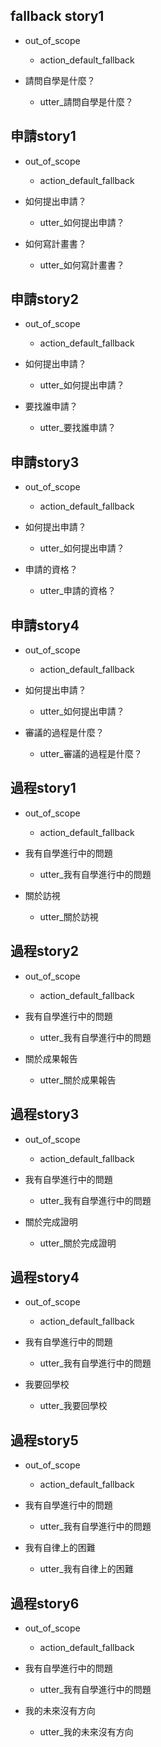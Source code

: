 ## fallback story1
* out_of_scope
  - action_default_fallback

* 請問自學是什麼？
    - utter_請問自學是什麼？

## 申請story1
* out_of_scope
  - action_default_fallback

* 如何提出申請？
  - utter_如何提出申請？

* 如何寫計畫書？
  - utter_如何寫計畫書？

## 申請story2
* out_of_scope
  - action_default_fallback

* 如何提出申請？
  - utter_如何提出申請？

* 要找誰申請？
  - utter_要找誰申請？

## 申請story3
* out_of_scope
  - action_default_fallback

* 如何提出申請？
  - utter_如何提出申請？

* 申請的資格？
  - utter_申請的資格？


## 申請story4
* out_of_scope
  - action_default_fallback

* 如何提出申請？
  - utter_如何提出申請？

* 審議的過程是什麼？
  - utter_審議的過程是什麼？


## 過程story1
* out_of_scope
  - action_default_fallback

* 我有自學進行中的問題
  - utter_我有自學進行中的問題

* 關於訪視
  - utter_關於訪視


## 過程story2
* out_of_scope
  - action_default_fallback

* 我有自學進行中的問題
  - utter_我有自學進行中的問題

* 關於成果報告
  - utter_關於成果報告


## 過程story3
* out_of_scope
  - action_default_fallback

* 我有自學進行中的問題
  - utter_我有自學進行中的問題

* 關於完成證明
  - utter_關於完成證明


## 過程story4
* out_of_scope
  - action_default_fallback

* 我有自學進行中的問題
  - utter_我有自學進行中的問題

* 我要回學校
  - utter_我要回學校


## 過程story5
* out_of_scope
  - action_default_fallback

* 我有自學進行中的問題
  - utter_我有自學進行中的問題

* 我有自律上的困難
  - utter_我有自律上的困難


## 過程story6
* out_of_scope
  - action_default_fallback

* 我有自學進行中的問題
  - utter_我有自學進行中的問題

* 我的未來沒有方向
  - utter_我的未來沒有方向